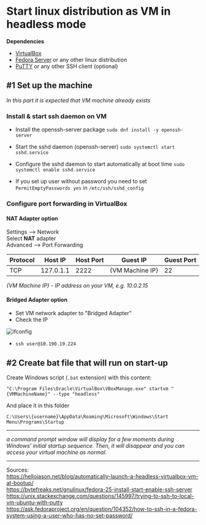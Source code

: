 # Start linux distribution as VM in headless mode

**Dependencies** 

- [VirtualBox](https://www.virtualbox.org/wiki/Downloads)
- [Fedora Server](https://getfedora.org/en/server/download/) or any other linux distribution
- [PuTTY](http://www.putty.org/) or any other SSH client (optional)


## #1 Set up the machine

*In this part it is expected that VM machine already exists*

### Install & start ssh daemon on VM

- Install the openssh-server package
```sudo dnf install -y openssh-server```

- Start the sshd daemon (openssh-server)
```sudo systemctl start sshd.service```

- Configure the sshd daemon to start automatically at boot time
```sudo systemctl enable sshd.service```

- If you set up user without password you need to set ```PermitEmptyPasswords yes``` in ```/etc/ssh/sshd_config```

### Configure port forwarding in VirtualBox

#### NAT Adapter option

Settings --> Network  
Select **NAT** adapter  
Advanced --> Port Forwarding

Protocol | Host IP | Host Port | Guest IP | Guest Port
--- | --- | --- | --- | ---
TCP | 127.0.1.1 | 2222 | {VM Machine IP} | 22

*{VM Machine IP} - IP address on your VM, e.g. 10.0.2.15*

#### Bridged Adapter option

- Set VM network adapter to "Bridged Adapter"
- Check the IP

![ifconfig](ifconfig.PNG)

- ```ssh user@10.190.19.224```

## #2 Create bat file that will run on start-up

Create Windows script (```.bat``` extension) with this content:  
```
"C:\Program Files\Oracle\VirtualBox\VBoxManage.exe" startvm "{VMMachineName}" --type "headless"
```
And place it in this folder  
```
C:\Users\{username}\AppData\Roaming\Microsoft\Windows\Start Menu\Programs\Startup
```

---
*a command prompt window will display for a few moments during Windows’ initial startup sequence. Then, it will disappear and you can access your virtual machine as normal.*



---
Sources:  
https://hellojason.net/blog/automatically-launch-a-headless-virtualbox-vm-at-bootup/  
https://bytefreaks.net/gnulinux/fedora-25-install-start-enable-ssh-server  
https://unix.stackexchange.com/questions/145997/trying-to-ssh-to-local-vm-ubuntu-with-putty  
https://ask.fedoraproject.org/en/question/104352/how-to-ssh-in-a-fedora-system-using-a-user-who-has-no-set-password/
